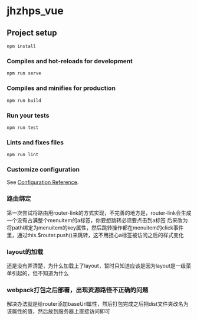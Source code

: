 # jhzhps_vue

## Project setup
```
npm install
```

### Compiles and hot-reloads for development
```
npm run serve
```

### Compiles and minifies for production
```
npm run build
```

### Run your tests
```
npm run test
```

### Lints and fixes files
```
npm run lint
```

### Customize configuration
See [Configuration Reference](https://cli.vuejs.org/config/).

### 路由绑定
第一次尝试将路由用router-link的方式实现，不完善的地方是，router-link会生成一个没有占满整个menuitem的a标签，你要想跳转必须要点击到a标签
后来改为将path绑定为menuitem的key属性，然后跳转操作都在menuitem的click事件里，通过this.$router.push()来跳转，这不用担心a标签被访问之后的样式变化

### layout的加载
还是没有弄清楚，为什么加载上了layout，暂时只知道应该是因为layout是一级菜单引起的，但不知道为什么

### webpack打包之后部署，出现资源路径不正确的问题
解决办法就是给router添加baseUrl属性，然后打包完成之后把dist文件夹改名为该属性的值，然后放到服务器上直接访问即可